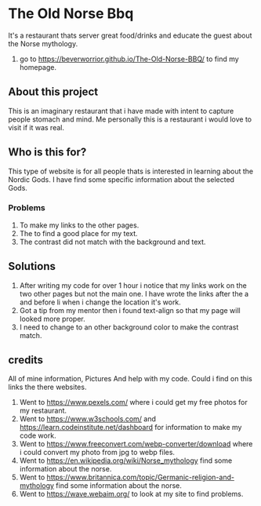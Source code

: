 # The Old Norse Bbq
It's a restaurant thats server great food/drinks and educate the guest about the Norse mythology.
1. go to https://beverworrior.github.io/The-Old-Norse-BBQ/ to find my homepage.

## About this project
This is an imaginary restaurant that i have made with intent to capture people stomach and mind.
Me personally this is a restaurant i would love to visit if it was real.

## Who is this for?
This type of website is for all people thats is interested in learning about the Nordic Gods.
I have find some specific information about the selected Gods.

### Problems
1. To make my links to the other pages.
2. The to find a good place for my text.
3. The contrast did not match with the background and text.

## Solutions
1. After writing my code for over 1 hour i notice that my links work on the two other pages but not the main one. I have wrote the links after the a and before li when i change the location it's work.
2. Got a tip from my mentor then i found text-align so that my page will looked more proper.
3. I need to change to an other background color to make the contrast match.


## credits
All of mine information, Pictures And help with my code. Could i find on this links the there websites.
1. Went to https://www.pexels.com/ where i could get my free photos for my restaurant. 
2. Went to https://www.w3schools.com/ and https://learn.codeinstitute.net/dashboard for information to make my code work.
3. Went to https://www.freeconvert.com/webp-converter/download where i could convert my photo from jpg to webp files.
4. Went to https://en.wikipedia.org/wiki/Norse_mythology find some information about the norse.
5. Went to https://www.britannica.com/topic/Germanic-religion-and-mythology find some information about the norse.
6. Went to https://wave.webaim.org/ to look at my site to find problems.

